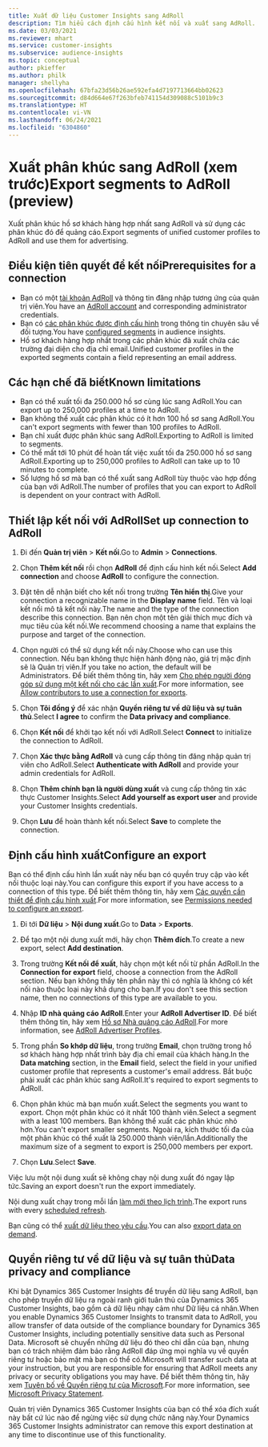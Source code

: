 ```yaml
---
title: Xuất dữ liệu Customer Insights sang AdRoll
description: Tìm hiểu cách định cấu hình kết nối và xuất sang AdRoll.
ms.date: 03/03/2021
ms.reviewer: mhart
ms.service: customer-insights
ms.subservice: audience-insights
ms.topic: conceptual
author: pkieffer
ms.author: philk
manager: shellyha
ms.openlocfilehash: 67bfa23d56b26ae592efa4d7197713664bb02623
ms.sourcegitcommit: d84d664e67f263bfeb741154d309088c5101b9c3
ms.translationtype: HT
ms.contentlocale: vi-VN
ms.lasthandoff: 06/24/2021
ms.locfileid: "6304860"
---
```

# <a name="export-segments-to-adroll-preview"></a><span data-ttu-id="6197f-103">Xuất phân khúc sang AdRoll (xem trước)</span><span class="sxs-lookup"><span data-stu-id="6197f-103">Export segments to AdRoll (preview)</span></span>

<span data-ttu-id="6197f-104">Xuất phân khúc hồ sơ khách hàng hợp nhất sang AdRoll và sử dụng các phân khúc đó để quảng cáo.</span><span class="sxs-lookup"><span data-stu-id="6197f-104">Export segments of unified customer profiles to AdRoll and use them for advertising.</span></span> 

## <a name="prerequisites-for-a-connection"></a><span data-ttu-id="6197f-105">Điều kiện tiên quyết để kết nối</span><span class="sxs-lookup"><span data-stu-id="6197f-105">Prerequisites for a connection</span></span>

-   <span data-ttu-id="6197f-106">Bạn có một [tài khoản AdRoll](https://www.adroll.com/) và thông tin đăng nhập tương ứng của quản trị viên.</span><span class="sxs-lookup"><span data-stu-id="6197f-106">You have an [AdRoll account](https://www.adroll.com/) and corresponding administrator credentials.</span></span>
-   <span data-ttu-id="6197f-107">Bạn có [các phân khúc được định cấu hình](segments.md) trong thông tin chuyên sâu về đối tượng.</span><span class="sxs-lookup"><span data-stu-id="6197f-107">You have [configured segments](segments.md) in audience insights.</span></span>
-   <span data-ttu-id="6197f-108">Hồ sơ khách hàng hợp nhất trong các phân khúc đã xuất chứa các trường đại diện cho địa chỉ email.</span><span class="sxs-lookup"><span data-stu-id="6197f-108">Unified customer profiles in the exported segments contain a field representing an email address.</span></span>

## <a name="known-limitations"></a><span data-ttu-id="6197f-109">Các hạn chế đã biết</span><span class="sxs-lookup"><span data-stu-id="6197f-109">Known limitations</span></span>

- <span data-ttu-id="6197f-110">Bạn có thể xuất tối đa 250.000 hồ sơ cùng lúc sang AdRoll.</span><span class="sxs-lookup"><span data-stu-id="6197f-110">You can export up to 250,000 profiles at a time to AdRoll.</span></span>
- <span data-ttu-id="6197f-111">Bạn không thể xuất các phân khúc có ít hơn 100 hồ sơ sang AdRoll.</span><span class="sxs-lookup"><span data-stu-id="6197f-111">You can't export segments with fewer than 100 profiles to AdRoll.</span></span> 
- <span data-ttu-id="6197f-112">Bạn chỉ xuất được phân khúc sang AdRoll.</span><span class="sxs-lookup"><span data-stu-id="6197f-112">Exporting to AdRoll is limited to segments.</span></span>
- <span data-ttu-id="6197f-113">Có thể mất tới 10 phút để hoàn tất việc xuất tối đa 250.000 hồ sơ sang AdRoll.</span><span class="sxs-lookup"><span data-stu-id="6197f-113">Exporting up to 250,000 profiles to AdRoll can take up to 10 minutes to complete.</span></span> 
- <span data-ttu-id="6197f-114">Số lượng hồ sơ mà bạn có thể xuất sang AdRoll tùy thuộc vào hợp đồng của bạn với AdRoll.</span><span class="sxs-lookup"><span data-stu-id="6197f-114">The number of profiles that you can export to AdRoll is dependent on your contract with AdRoll.</span></span>

## <a name="set-up-connection-to-adroll"></a><span data-ttu-id="6197f-115">Thiết lập kết nối với AdRoll</span><span class="sxs-lookup"><span data-stu-id="6197f-115">Set up connection to AdRoll</span></span>

1. <span data-ttu-id="6197f-116">Đi đến **Quản trị viên** > **Kết nối**.</span><span class="sxs-lookup"><span data-stu-id="6197f-116">Go to **Admin** > **Connections**.</span></span>

1. <span data-ttu-id="6197f-117">Chọn **Thêm kết nối** rồi chọn **AdRoll** để định cấu hình kết nối.</span><span class="sxs-lookup"><span data-stu-id="6197f-117">Select **Add connection** and choose **AdRoll** to configure the connection.</span></span>

1. <span data-ttu-id="6197f-118">Đặt tên dễ nhận biết cho kết nối trong trường **Tên hiển thị**.</span><span class="sxs-lookup"><span data-stu-id="6197f-118">Give your connection a recognizable name in the **Display name** field.</span></span> <span data-ttu-id="6197f-119">Tên và loại kết nối mô tả kết nối này.</span><span class="sxs-lookup"><span data-stu-id="6197f-119">The name and the type of the connection describe this connection.</span></span> <span data-ttu-id="6197f-120">Bạn nên chọn một tên giải thích mục đích và mục tiêu của kết nối.</span><span class="sxs-lookup"><span data-stu-id="6197f-120">We recommend choosing a name that explains the purpose and target of the connection.</span></span>

1. <span data-ttu-id="6197f-121">Chọn người có thể sử dụng kết nối này.</span><span class="sxs-lookup"><span data-stu-id="6197f-121">Choose who can use this connection.</span></span> <span data-ttu-id="6197f-122">Nếu bạn không thực hiện hành động nào, giá trị mặc định sẽ là Quản trị viên.</span><span class="sxs-lookup"><span data-stu-id="6197f-122">If you take no action, the default will be Administrators.</span></span> <span data-ttu-id="6197f-123">Để biết thêm thông tin, hãy xem [Cho phép người đóng góp sử dụng một kết nối cho các lần xuất](connections.md#allow-contributors-to-use-a-connection-for-exports).</span><span class="sxs-lookup"><span data-stu-id="6197f-123">For more information, see [Allow contributors to use a connection for exports](connections.md#allow-contributors-to-use-a-connection-for-exports).</span></span>

1. <span data-ttu-id="6197f-124">Chọn **Tôi đồng ý** để xác nhận **Quyền riêng tư về dữ liệu và sự tuân thủ**.</span><span class="sxs-lookup"><span data-stu-id="6197f-124">Select **I agree** to confirm the **Data privacy and compliance**.</span></span>

1. <span data-ttu-id="6197f-125">Chọn **Kết nối** để khởi tạo kết nối với AdRoll.</span><span class="sxs-lookup"><span data-stu-id="6197f-125">Select **Connect** to initialize the connection to AdRoll.</span></span>

1. <span data-ttu-id="6197f-126">Chọn **Xác thực bằng AdRoll** và cung cấp thông tin đăng nhập quản trị viên cho AdRoll.</span><span class="sxs-lookup"><span data-stu-id="6197f-126">Select **Authenticate with AdRoll** and provide your admin credentials for AdRoll.</span></span> 

1. <span data-ttu-id="6197f-127">Chọn **Thêm chính bạn là người dùng xuất** và cung cấp thông tin xác thực Customer Insights.</span><span class="sxs-lookup"><span data-stu-id="6197f-127">Select **Add yourself as export user** and provide your Customer Insights credentials.</span></span>

1. <span data-ttu-id="6197f-128">Chọn **Lưu** để hoàn thành kết nối.</span><span class="sxs-lookup"><span data-stu-id="6197f-128">Select **Save** to complete the connection.</span></span>

## <a name="configure-an-export"></a><span data-ttu-id="6197f-129">Định cấu hình xuất</span><span class="sxs-lookup"><span data-stu-id="6197f-129">Configure an export</span></span>

<span data-ttu-id="6197f-130">Bạn có thể định cấu hình lần xuất này nếu bạn có quyền truy cập vào kết nối thuộc loại này.</span><span class="sxs-lookup"><span data-stu-id="6197f-130">You can configure this export if you have access to a connection of this type.</span></span> <span data-ttu-id="6197f-131">Để biết thêm thông tin, hãy xem [Các quyền cần thiết để định cấu hình xuất](export-destinations.md#set-up-a-new-export).</span><span class="sxs-lookup"><span data-stu-id="6197f-131">For more information, see [Permissions needed to configure an export](export-destinations.md#set-up-a-new-export).</span></span>

1. <span data-ttu-id="6197f-132">Đi tới **Dữ liệu** > **Nội dung xuất**.</span><span class="sxs-lookup"><span data-stu-id="6197f-132">Go to **Data** > **Exports**.</span></span>

1. <span data-ttu-id="6197f-133">Để tạo một nội dung xuất mới, hãy chọn **Thêm đích**.</span><span class="sxs-lookup"><span data-stu-id="6197f-133">To create a new export, select **Add destination**.</span></span>

1. <span data-ttu-id="6197f-134">Trong trường **Kết nối để xuất**, hãy chọn một kết nối từ phần AdRoll.</span><span class="sxs-lookup"><span data-stu-id="6197f-134">In the **Connection for export** field, choose a connection from the AdRoll section.</span></span> <span data-ttu-id="6197f-135">Nếu bạn không thấy tên phần này thì có nghĩa là không có kết nối nào thuộc loại này khả dụng cho bạn.</span><span class="sxs-lookup"><span data-stu-id="6197f-135">If you don't see this section name, then no connections of this type are available to you.</span></span>

1. <span data-ttu-id="6197f-136">Nhập **ID nhà quảng cáo AdRoll**.</span><span class="sxs-lookup"><span data-stu-id="6197f-136">Enter your **AdRoll Advertiser ID**.</span></span> <span data-ttu-id="6197f-137">Để biết thêm thông tin, hãy xem [Hồ sơ Nhà quảng cáo AdRoll](https://help.adroll.com/hc/articles/212011838-Advertiser-Profiles).</span><span class="sxs-lookup"><span data-stu-id="6197f-137">For more information, see [AdRoll Advertiser Profiles](https://help.adroll.com/hc/articles/212011838-Advertiser-Profiles).</span></span>

3. <span data-ttu-id="6197f-138">Trong phần **So khớp dữ liệu**, trong trường **Email**, chọn trường trong hồ sơ khách hàng hợp nhất trình bày địa chỉ email của khách hàng.</span><span class="sxs-lookup"><span data-stu-id="6197f-138">In the **Data matching** section, in the **Email** field, select the field in your unified customer profile that represents a customer's email address.</span></span> <span data-ttu-id="6197f-139">Bắt buộc phải xuất các phân khúc sang AdRoll.</span><span class="sxs-lookup"><span data-stu-id="6197f-139">It's required to export segments to AdRoll.</span></span>

1. <span data-ttu-id="6197f-140">Chọn phân khúc mà bạn muốn xuất.</span><span class="sxs-lookup"><span data-stu-id="6197f-140">Select the segments you want to export.</span></span> <span data-ttu-id="6197f-141">Chọn một phân khúc có ít nhất 100 thành viên.</span><span class="sxs-lookup"><span data-stu-id="6197f-141">Select a segment with a least 100 members.</span></span> <span data-ttu-id="6197f-142">Bạn không thể xuất các phân khúc nhỏ hơn.</span><span class="sxs-lookup"><span data-stu-id="6197f-142">You can't export smaller segments.</span></span> <span data-ttu-id="6197f-143">Ngoài ra, kích thước tối đa của một phân khúc có thể xuất là 250.000 thành viên/lần.</span><span class="sxs-lookup"><span data-stu-id="6197f-143">Additionally the maximum size of a segment to export is 250,000 members per export.</span></span> 

1. <span data-ttu-id="6197f-144">Chọn **Lưu**.</span><span class="sxs-lookup"><span data-stu-id="6197f-144">Select **Save**.</span></span>

<span data-ttu-id="6197f-145">Việc lưu một nội dung xuất sẽ không chạy nội dung xuất đó ngay lập tức.</span><span class="sxs-lookup"><span data-stu-id="6197f-145">Saving an export doesn't run the export immediately.</span></span>

<span data-ttu-id="6197f-146">Nội dung xuất chạy trong mỗi lần [làm mới theo lịch trình](system.md#schedule-tab).</span><span class="sxs-lookup"><span data-stu-id="6197f-146">The export runs with every [scheduled refresh](system.md#schedule-tab).</span></span> 

<span data-ttu-id="6197f-147">Bạn cũng có thể [xuất dữ liệu theo yêu cầu](export-destinations.md#run-exports-on-demand).</span><span class="sxs-lookup"><span data-stu-id="6197f-147">You can also [export data on demand](export-destinations.md#run-exports-on-demand).</span></span> 


## <a name="data-privacy-and-compliance"></a><span data-ttu-id="6197f-148">Quyền riêng tư về dữ liệu và sự tuân thủ</span><span class="sxs-lookup"><span data-stu-id="6197f-148">Data privacy and compliance</span></span>

<span data-ttu-id="6197f-149">Khi bật Dynamics 365 Customer Insights để truyền dữ liệu sang AdRoll, bạn cho phép truyền dữ liệu ra ngoài ranh giới tuân thủ của Dynamics 365 Customer Insights, bao gồm cả dữ liệu nhạy cảm như Dữ liệu cá nhân.</span><span class="sxs-lookup"><span data-stu-id="6197f-149">When you enable Dynamics 365 Customer Insights to transmit data to AdRoll, you allow transfer of data outside of the compliance boundary for Dynamics 365 Customer Insights, including potentially sensitive data such as Personal Data.</span></span> <span data-ttu-id="6197f-150">Microsoft sẽ chuyển những dữ liệu đó theo chỉ dẫn của bạn, nhưng bạn có trách nhiệm đảm bảo rằng AdRoll đáp ứng mọi nghĩa vụ về quyền riêng tư hoặc bảo mật mà bạn có thể có.</span><span class="sxs-lookup"><span data-stu-id="6197f-150">Microsoft will transfer such data at your instruction, but you are responsible for ensuring that AdRoll meets any privacy or security obligations you may have.</span></span> <span data-ttu-id="6197f-151">Để biết thêm thông tin, hãy xem [Tuyên bố về Quyền riêng tư của Microsoft](https://go.microsoft.com/fwlink/?linkid=396732).</span><span class="sxs-lookup"><span data-stu-id="6197f-151">For more information, see [Microsoft Privacy Statement](https://go.microsoft.com/fwlink/?linkid=396732).</span></span>

<span data-ttu-id="6197f-152">Quản trị viên Dynamics 365 Customer Insights của bạn có thể xóa đích xuất này bất cứ lúc nào để ngừng việc sử dụng chức năng này.</span><span class="sxs-lookup"><span data-stu-id="6197f-152">Your Dynamics 365 Customer Insights administrator can remove this export destination at any time to discontinue use of this functionality.</span></span>
